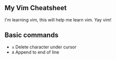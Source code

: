 ## My Vim Cheatsheet

I'm learning vim, this will help me learn vim. Yay vim!


## Basic commands

- `x` Delete character under cursor
- `A` Append to end of line
